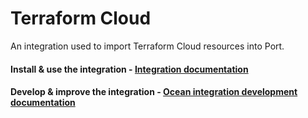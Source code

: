 # Terraform Cloud

An integration used to import Terraform Cloud resources into Port.

#### Install & use the integration - [Integration documentation](https://docs.getport.io/build-your-software-catalog/sync-data-to-catalog/iac/terraform-cloud)

#### Develop & improve the integration - [Ocean integration development documentation](https://ocean.getport.io/develop-an-integration/)
